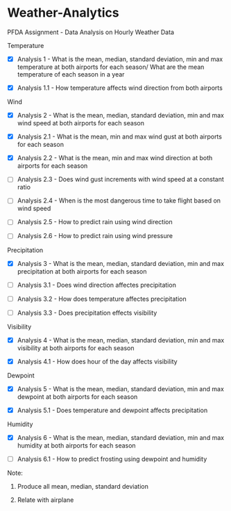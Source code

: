 # Weather-Analytics
PFDA Assignment - Data Analysis on Hourly Weather Data

Temperature

* [x] Analysis 1 - What is the mean, median, standard deviation, min and max temperature at both airports for each season/ What are the mean temperature of each season in a year

* [x] Analysis 1.1 - How temperature affects wind direction from both airports

Wind

* [x] Analysis 2 - What is the mean, median, standard deviation, min and max wind speed at both airports for each season

* [x] Analysis 2.1 - What is the mean, min and max wind gust at both airports for each season

* [x] Analysis 2.2 - What is the mean, min and max wind direction at both airports for each season

* [ ] Analysis 2.3 - Does wind gust increments with wind speed at a constant ratio

* [ ] Analysis 2.4 - When is the most dangerous time to take flight based on wind speed

* [ ] Analysis 2.5 - How to predict rain using wind direction

* [ ] Analysis 2.6 - How to predict rain using wind pressure

Precipitation

* [x] Analysis 3 - What is the mean, median, standard deviation, min and max precipitation at both airports for each season

* [ ] Analysis 3.1 - Does wind direction affectes precipitation

* [ ] Analysis 3.2 - How does temperature affectes precipitation

* [ ] Analysis 3.3 - Does precipitation effects visibility 

Visibility
* [x] Analysis 4 - What is the mean, median, standard deviation, min and max visibility at both airports for each season

* [x] Analysis 4.1 - How does hour of the day affects visibility

Dewpoint
* [x] Analysis 5 - What is the mean, median, standard deviation, min and max dewpoint at both airports for each season

* [x] Analysis 5.1 - Does temperature and dewpoint affects precipitation

Humidity
* [x] Analysis 6 - What is the mean, median, standard deviation, min and max humidity at both airports for each season

* [ ] Analysis 6.1 - How to predict frosting using dewpoint and humidity

Note: 
1. Produce all mean, median, standard deviation
      
2. Relate with airplane



